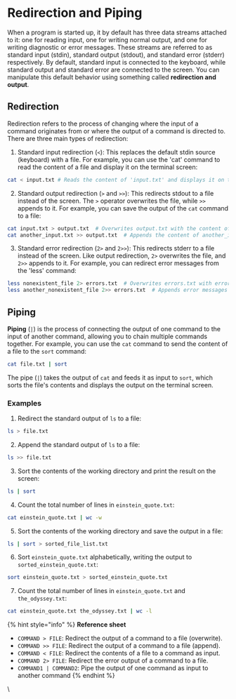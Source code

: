# Redirection and Piping

When a program is started up, it by default has three data streams attached to it: one for reading input, one for writing normal output, and one for writing diagnostic or error messages. These streams are referred to as standard input (stdin), standard output (stdout), and standard error (stderr) respectively. By default, standard input is connected to the keyboard, while standard output and standard error are connected to the screen. You can manipulate this default behavior using something called **redirection and output**.&#x20;

## Redirection

Redirection refers to the process of changing where the input of a command originates from or where the output of a command is directed to. There are three main types of redirection:

1. Standard input redirection (`<`): This replaces the default stdin source (keyboard) with a file. For example, you can use the 'cat' command to read the content of a file and display it on the terminal screen:

```bash
cat < input.txt # Reads the content of 'input.txt' and displays it on the terminal.
```

2. Standard output redirection (`>` and `>>`): This redirects stdout to a file instead of the screen. The `>` operator overwrites the file, while `>>` appends to it. For example, you can save the output of the `cat` command to a file:

```bash
cat input.txt > output.txt  # Overwrites output.txt with the content of input.txt
cat another_input.txt >> output.txt  # Appends the content of another_input.txt to output.txt
```

3. Standard error redirection (`2>` and `2>>`): This redirects stderr to a file instead of the screen. Like output redirection, `2>` overwrites the file, and `2>>` appends to it. For example, you can redirect error messages from the 'less' command:

```bash
less nonexistent_file 2> errors.txt  # Overwrites errors.txt with error messages
less another_nonexistent_file 2>> errors.txt  # Appends error messages to errors.txt
```

## Piping

**Piping** (`|`) is the process of connecting the output of one command to the input of another command, allowing you to chain multiple commands together. For example, you can use the `cat` command to send the content of a file to the `sort` command:

```bash
cat file.txt | sort
```

The pipe (`|`) takes the output of `cat` and feeds it as input to `sort`, which sorts the file's contents and displays the output on the terminal screen.



### Examples

1. Redirect the standard output of `ls` to a file:&#x20;

```bash
ls > file.txt
```

2. Append the standard output of `ls` to a file:

```bash
ls >> file.txt
```

3. Sort the contents of the working directory and print the result on the screen:&#x20;

```bash
ls | sort
```

4. Count the total number of lines in `einstein_quote.txt`:

```bash
cat einstein_quote.txt | wc -w
```

5. Sort the contents of the working directory and save the output in a file:

```bash
ls | sort > sorted_file_list.txt
```

6. Sort `einstein_quote.txt` alphabetically, writing the output to `sorted_einstein_quote.txt`:

```bash
sort einstein_quote.txt > sorted_einstein_quote.txt
```

7. Count the total number of lines in `einstein_quote.txt` and `the_odyssey.txt`:

```bash
cat einstein_quote.txt the_odyssey.txt | wc -l
```



{% hint style="info" %}
**Reference sheet**

* `COMMAND > FILE`: Redirect the output of a command to a file (overwrite).
* `COMMAND >> FILE`: Redirect the output of a command to a file (append).
* `COMMAND < FILE`: Redirect the contents of a file to a command as input.
* `COMMAND 2> FILE`: Redirect the error output of a command to a file.
* `COMMAND1 | COMMAND2`: Pipe the output of one command as input to another command
{% endhint %}

\
